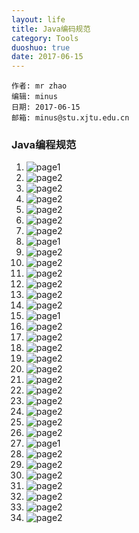```yaml
---
layout: life
title: Java编码规范
category: Tools
duoshuo: true
date: 2017-06-15
---
```


    作者: mr zhao
    编辑: minus
    日期: 2017-06-15
    邮箱: minus@stu.xjtu.edu.cn


<!-- more -->

### Java编程规范

1. ![page1](/res/img/java_img/0003.jpg)
2. ![page2](/res/img/java_img/0004.jpg)
3. ![page2](/res/img/java_img/0005.jpg)
4. ![page2](/res/img/java_img/0006.jpg)
5. ![page2](/res/img/java_img/0007.jpg)
6. ![page2](/res/img/java_img/0008.jpg)
7. ![page2](/res/img/java_img/0009.jpg)
8. ![page1](/res/img/java_img/00010.jpg)
9. ![page2](/res/img/java_img/00011.jpg)
10. ![page2](/res/img/java_img/0012.jpg)
11. ![page2](/res/img/java_img/0013.jpg)
12. ![page2](/res/img/java_img/0014.jpg)
13. ![page2](/res/img/java_img/0015.jpg)
14. ![page2](/res/img/java_img/0016.jpg)
15. ![page1](/res/img/java_img/0017.jpg)
16. ![page2](/res/img/java_img/0018.jpg)
17. ![page2](/res/img/java_img/0019.jpg)
18. ![page2](/res/img/java_img/0020.jpg)
19. ![page2](/res/img/java_img/0021.jpg)
20. ![page2](/res/img/java_img/0022.jpg)
21. ![page2](/res/img/java_img/0023.jpg)
22. ![page2](/res/img/java_img/0024.jpg)
23. ![page2](/res/img/java_img/0025.jpg)
24. ![page2](/res/img/java_img/0026.jpg)
25. ![page2](/res/img/java_img/0027.jpg)
26. ![page2](/res/img/java_img/0028.jpg)
27. ![page1](/res/img/java_img/0029.jpg)
28. ![page2](/res/img/java_img/0030.jpg)
29. ![page2](/res/img/java_img/0031.jpg)
30. ![page2](/res/img/java_img/0032.jpg)
31. ![page2](/res/img/java_img/0033.jpg)
32. ![page2](/res/img/java_img/0034.jpg)
33. ![page2](/res/img/java_img/0035.jpg)
34. ![page2](/res/img/java_img/0036.jpg)
